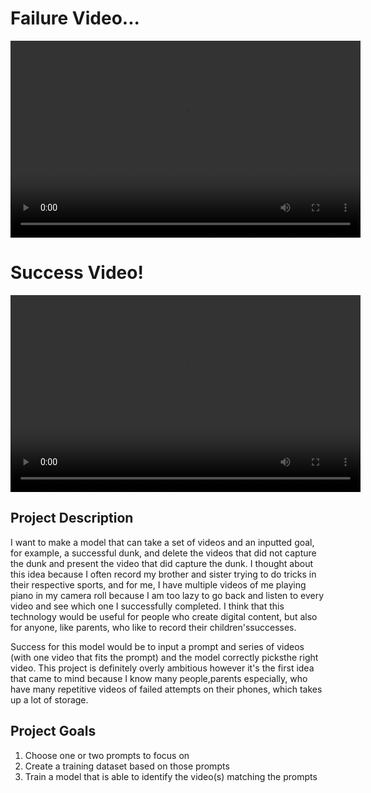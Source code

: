 # Failure Video...

<div style="text-align: center;">
  <video width="560" height="315" controls>
    <source src="Failure.mp4" type="video/mp4">
  </video>
</div>

# Success Video!
<div style="text-align: center;">
  <video width="560" height="315" controls>
    <source src="Success.mp4" type="video/mp4">
  </video>
</div>

## Project Description

I want to make a model that can take a set of videos and an inputted goal, for example, a successful dunk, and delete the videos that did not capture the dunk and present the video that did capture the dunk. I thought about this idea because I often record
my brother and sister trying to do tricks in their respective sports, and for me, I have multiple videos of me playing piano in my camera roll because I am too lazy to go back and listen to every video and see which one I successfully completed. I think that this technology would be useful for people who create digital content, but also for anyone, like parents, who like to record their children'ssuccesses.

Success for this model would be to input a prompt and series of videos (with one video that fits the prompt) and the model correctly picksthe right video. This project is definitely overly ambitious however it's the first idea that came to mind because I know many people,parents especially, who have many repetitive videos of failed attempts on their phones, which takes up a lot of storage.

## Project Goals
1. Choose one or two prompts to focus on
2. Create a training dataset based on those prompts
3. Train a model that is able to identify the video(s) matching the prompts
